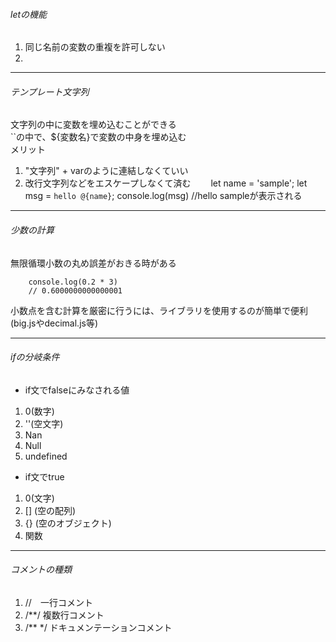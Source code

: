 ###### letの機能
1. 同じ名前の変数の重複を許可しない
2.

---

###### テンプレート文字列
文字列の中に変数を埋め込むことができる  
``の中で、${変数名}で変数の中身を埋め込む  
メリット
1. "文字列" + varのように連結しなくていい
2. 改行文字列などをエスケープしなくて済む　　
        let name = 'sample';
        let msg = `hello @{name}`;
        console.log(msg)
        //hello sampleが表示される

---

###### 少数の計算
無限循環小数の丸め誤差がおきる時がある

        console.log(0.2 * 3)
        // 0.6000000000000001

小数点を含む計算を厳密に行うには、ライブラリを使用するのが簡単で便利(big.jsやdecimal.js等)

---

###### ifの分岐条件

- if文でfalseにみなされる値
1. 0(数字)
2. ''(空文字)
3. Nan
4. Null
5. undefined

- if文でtrue
1. 0(文字)
2. [] (空の配列)
3. {} (空のオブジェクト)
4. 関数

---

###### コメントの種類
1. //　一行コメント
2. /**/ 複数行コメント
3. /** */ ドキュメンテーションコメント
